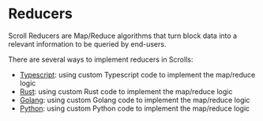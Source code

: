 # Reducers

Scroll Reducers are Map/Reduce algorithms that turn block data into a relevant information to be queried by end-users.

There are several ways to implement reducers in Scrolls:

- [Typescript](./typescript.md): using custom Typescript code to implement the map/reduce logic
- [Rust](./rust.md): using custom Rust code to implement the map/reduce logic
- [Golang](./golang.md): using custom Golang code to implement the map/reduce logic
- [Python](./python.md): using custom Python code to implement the map/reduce logic
